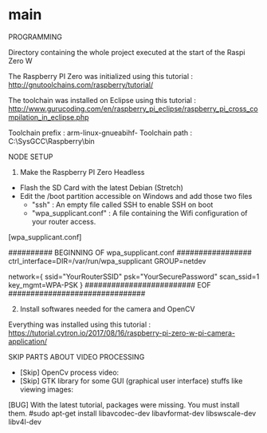 # main
PROGRAMMING

Directory containing the whole project executed at the start of the Raspi Zero W

The Raspberry PI Zero was initialized using this tutorial : http://gnutoolchains.com/raspberry/tutorial/

The toolchain was installed on Eclipse using this tutorial : http://www.gurucoding.com/en/raspberry_pi_eclipse/raspberry_pi_cross_compilation_in_eclipse.php

Toolchain prefix : arm-linux-gnueabihf-
Toolchain path   : C:\SysGCC\Raspberry\bin

NODE SETUP

1) Make the Raspberry PI Zero Headless

- Flash the SD Card with the latest Debian (Stretch)
- Edit the /boot partition accessible on Windows and add those two files
    - "ssh" : An empty file called SSH to enable SSH on boot
    - "wpa_supplicant.conf" : A file containing the Wifi configuration of your router access.
    
 [wpa_supplicant.conf]
 
########## BEGINNING OF wpa_supplicant.conf #################
ctrl_interface=DIR=/var/run/wpa_supplicant GROUP=netdev

network={
	ssid="YourRouterSSID"
	psk="YourSecurePassword"
	scan_ssid=1
	key_mgmt=WPA-PSK
}
######################### EOF ###############################

2) Install softwares needed for the camera and OpenCV

Everything was installed using this tutorial :
https://tutorial.cytron.io/2017/08/16/raspberry-pi-zero-w-pi-camera-application/

SKIP PARTS ABOUT VIDEO PROCESSING
- [Skip] OpenCv process video:
- [Skip] GTK library for some GUI (graphical user interface) stuffs like viewing images:

[BUG]
With the latest tutorial, packages were missing. You must install them.
#sudo apt-get install libavcodec-dev libavformat-dev libswscale-dev libv4l-dev

